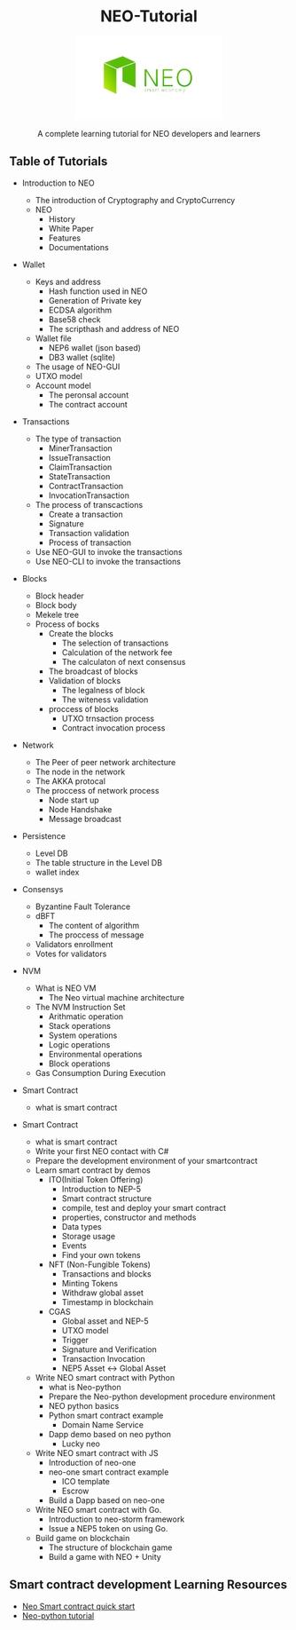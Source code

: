 <div align="center">  
<h1>NEO-Tutorial</h1>
<img src="neo-rebranding.png" alt="NEO-Tutorial" height="150">
<p>A complete learning tutorial for NEO developers and learners</p>
</div>

## Table of Tutorials
 - Introduction to NEO
    - The introduction of Cryptography and CryptoCurrency 
    - NEO
        - History
        - White Paper
        - Features
        - Documentations

 - Wallet 
    - Keys and address
        - Hash function used in NEO
        - Generation of Private key
        - ECDSA algorithm
        - Base58 check
        - The scripthash and address of NEO
    - Wallet file
        - NEP6 wallet (json based)
        - DB3 wallet (sqlite)
    - The usage of NEO-GUI
    - UTXO model
    - Account model
        - The peronsal account
        - The contract account


 - Transactions
    - The type of transaction 
        -  MinerTransaction
        -  IssueTransaction
        -  ClaimTransaction
        -  StateTransaction
        -  ContractTransaction
        -  InvocationTransaction
    - The process of transcactions
        - Create a transaction
        - Signature
        - Transaction validation
        - Process of transaction
    - Use NEO-GUI to invoke the transactions
    - Use NEO-CLI to invoke the transactions
 
 - Blocks
    - Block header
    - Block body
    - Mekele tree
    - Process of bocks 
        - Create the blocks 
            -  The selection of transactions
            -  Calculation of the network fee
            -  The calculaton of next consensus
        - The broadcast of blocks
        - Validation of blocks
            - The legalness of block
            - The witeness validation
        - proccess of blocks
            - UTXO trnsaction process
            - Contract invocation process

 - Network 
    - The Peer of peer network architecture
    - The node in the network
    - The AKKA protocal
    - The proccess of network process
        - Node start up
        - Node Handshake
        - Message broadcast
 
 - Persistence
    -  Level DB
    -  The table structure in the Level DB
    -  wallet index

 - Consensys
    - Byzantine Fault Tolerance
    - dBFT 
        - The content of algorithm
        - The proccess of message
    - Validators enrollment 
    - Votes for validators

 - NVM
    - What is NEO VM
        - The Neo virtual machine architecture    
    - The NVM Instruction Set
        - Arithmatic operation
        - Stack operations
        - System operations
        - Logic operations
        - Environmental operations
        - Block operations
    - Gas Consumption During Execution

- Smart Contract
    - what is smart contract

- Smart Contract
    - what is smart contract
    - Write your first NEO contact with C#
    - Prepare the development environment of your smartcontract
    - Learn smart contract by demos
        - ITO(Initial Token Offering)
            - Introduction to NEP-5 
            - Smart contract structure 
            - compile, test and deploy your smart contract
            - properties, constructor and methods
            - Data types
            - Storage usage
            - Events 
            - Find your own tokens
        - NFT (Non-Fungible Tokens)
            - Transactions and blocks
            - Minting Tokens
            - Withdraw global asset
            - Timestamp in blockchain
        - CGAS
            - Global asset and NEP-5
            - UTXO model
            - Trigger
            - Signature and Verification
            - Transaction Invocation
            - NEP5 Asset <-> Global Asset
    - Write NEO smart contract with Python 
        - what is Neo-python
        - Prepare the Neo-python development procedure environment 
        - NEO python basics
        - Python smart contract example
            - Domain Name Service
        - Dapp demo based on neo python
            - Lucky neo 
    - Write NEO smart contract with JS
        - Introduction of neo-one
        - neo-one smart contract example
            - ICO template
            - Escrow
        - Build a Dapp based on neo-one 
    - Write NEO smart contract with Go.
        - Introduction to neo-storm framework
        - Issue a NEP5 token on using Go.
    - Build game on blockchain
        - The structure of blockchain game
        - Build a game with NEO + Unity
        
## Smart contract development Learning Resources
- [Neo Smart contract quick start](https://github.com/neo-ngd/NEO-Tutorial/tree/master/neo_docs_SmartContract_QuickStart)
- [Neo-python tutorial](https://github.com/neo-ngd/NEO-Tutorial/tree/master/neo_docs_neopython_tutorial)
